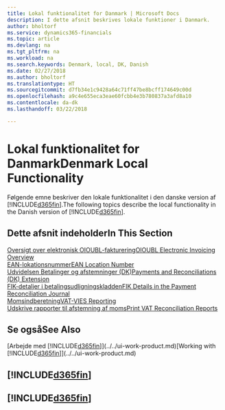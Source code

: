 ```yaml
---
title: Lokal funktionalitet for Danmark | Microsoft Docs
description: I dette afsnit beskrives lokale funktioner i Danmark.
author: bholtorf
ms.service: dynamics365-financials
ms.topic: article
ms.devlang: na
ms.tgt_pltfrm: na
ms.workload: na
ms.search.keywords: Denmark, local, DK, Danish
ms.date: 02/27/2018
ms.author: bholtorf
ms.translationtype: HT
ms.sourcegitcommit: d7fb34e1c9428a64c71ff47be8bcff174649c00d
ms.openlocfilehash: a9c4e655eca3eae60fcbb4e3b780837a3afd8a10
ms.contentlocale: da-dk
ms.lasthandoff: 03/22/2018

---
```

# <a name="denmark-local-functionality"></a><span data-ttu-id="212e4-103">Lokal funktionalitet for Danmark</span><span class="sxs-lookup"><span data-stu-id="212e4-103">Denmark Local Functionality</span></span>
<span data-ttu-id="212e4-104">Følgende emne beskriver den lokale funktionalitet i den danske version af [!INCLUDE[d365fin](../../includes/d365fin_md.md)].</span><span class="sxs-lookup"><span data-stu-id="212e4-104">The following topics describe the local functionality in the Danish version of [!INCLUDE[d365fin](../../includes/d365fin_md.md)].</span></span>  

## <a name="in-this-section"></a><span data-ttu-id="212e4-105">Dette afsnit indeholder</span><span class="sxs-lookup"><span data-stu-id="212e4-105">In This Section</span></span>  
[<span data-ttu-id="212e4-106">Oversigt over elektronisk OIOUBL-fakturering</span><span class="sxs-lookup"><span data-stu-id="212e4-106">OIOUBL Electronic Invoicing Overview</span></span>](oioubl-electronic-invoicing-overview.md)  
[<span data-ttu-id="212e4-107">EAN-lokationsnummer</span><span class="sxs-lookup"><span data-stu-id="212e4-107">EAN Location Number</span></span>](ean-location-number.md)  
[<span data-ttu-id="212e4-108">Udvidelsen Betalinger og afstemninger (DK)</span><span class="sxs-lookup"><span data-stu-id="212e4-108">Payments and Reconciliations (DK) Extension</span></span>](../../ui-extensions-payments-reconciliation-formats-dk.md)  
[<span data-ttu-id="212e4-109">FIK-detaljer i betalingsudligningskladden</span><span class="sxs-lookup"><span data-stu-id="212e4-109">FIK Details in the Payment Reconciliation Journal</span></span>](fik-details-in-the-payment-reconciliation-journal.md)  
[<span data-ttu-id="212e4-110">Momsindberetning</span><span class="sxs-lookup"><span data-stu-id="212e4-110">VAT-VIES Reporting</span></span>](vat-vies-reporting.md)  
[<span data-ttu-id="212e4-111">Udskrive rapporter til afstemning af moms</span><span class="sxs-lookup"><span data-stu-id="212e4-111">Print VAT Reconciliation Reports</span></span>](how-to-print-vat-reconciliation-reports.md)

## <a name="see-also"></a><span data-ttu-id="212e4-112">Se også</span><span class="sxs-lookup"><span data-stu-id="212e4-112">See Also</span></span>
<span data-ttu-id="212e4-113">[Arbejde med [!INCLUDE[d365fin](../../includes/d365fin_md.md)]](../../ui-work-product.md)</span><span class="sxs-lookup"><span data-stu-id="212e4-113">[Working with [!INCLUDE[d365fin](../../includes/d365fin_md.md)]](../../ui-work-product.md)</span></span>   

## [!INCLUDE[d365fin](../../includes/free_trial_md.md)]  
## [!INCLUDE[d365fin](../../includes/training_link_md.md)]

